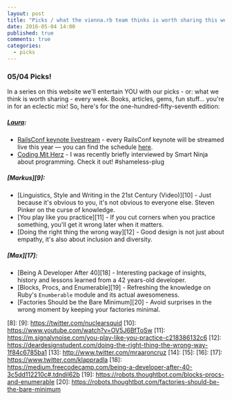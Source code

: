 ```yaml
---
layout: post
title: "Picks / what the vienna.rb team thinks is worth sharing this week"
date: 2016-05-04 14:00
published: true
comments: true
categories:
  - picks
---
```


### 05/04 Picks!

In a series on this website we'll entertain YOU with our picks - or: what we think is worth sharing - every week.
Books, articles, gems, fun stuff... you're in for an eclectic mix! So, here's for the one-hundred-fifty-seventh edition:

##### [Laura][1]:
- [RailsConf keynote livestream][2] - every RailsConf keynote will be streamed live this year — you can find the schedule [here][4].
- [Coding Mit Herz][3] - I was recently briefly interviewed by Smart Ninja about programming. Check it out! #shameless-plug 

##### [Markus][9]:
- [Linguistics, Style and Writing in the 21st Century (Video)][10] - Just because it's obvious to you, it's not obvious to everyone else. Steven Pinker on the curse of knowledge.
- [You play like you practice][11] - If you cut corners when you practice something, you'll get it wrong later when it matters.
- [Doing the right thing the wrong way][12] - Good design is not just about empathy, it's also about inclusion and diversity.

##### [Max][17]:
- [Being A Developer After 40][18] - Interesting package of insights, history and lessons learned from a 42 years-old developer.
- [Blocks, Procs, and Enumerable][19] - Refreshing the knowledge on Ruby's `Enumberable` module and its actual awesomeness.
- [Factories Should be the Bare Minimum][20] - Avoid surprises in the wrong moment by keeping your factories minimal.

[1]: http://www.twitter.com/alicetragedy
[2]: http://confreaks.tv/live/railsconf2016
[3]: https://www.smartninja.at/blog/coding-mit-herz-interview-mit-laura-gaetano-1462091929138
[4]: http://railsconf.com/schedule
[5]: https://twitter.com/senorhuidobro
[6]:
[7]:
[8]:
[9]: https://twitter.com/nuclearsquid
[10]: https://www.youtube.com/watch?v=OV5J6BfToSw
[11]: https://m.signalvnoise.com/you-play-like-you-practice-c218386132c6
[12]: https://deardesignstudent.com/doing-the-right-thing-the-wrong-way-1f84c6785ba1
[13]: http://www.twitter.com/mraaroncruz
[14]:
[15]:
[16]:
[17]: https://www.twitter.com/klappradla
[18]: https://medium.freecodecamp.com/being-a-developer-after-40-3c5dd112210c#.tdndil62b
[19]: https://robots.thoughtbot.com/blocks-procs-and-enumerable
[20]: https://robots.thoughtbot.com/factories-should-be-the-bare-minimum
